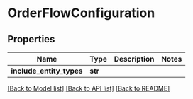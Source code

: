 # OrderFlowConfiguration


## Properties
Name | Type | Description | Notes
------------ | ------------- | ------------- | -------------
**include_entity_types** | **str** |  | 

[[Back to Model list]](../README.md#documentation-for-models) [[Back to API list]](../README.md#documentation-for-api-endpoints) [[Back to README]](../README.md)


